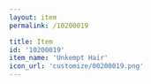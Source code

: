 ```yaml
---
layout: item
permalink: /10200019

title: Item
id: '10200019'
item_name: 'Unkempt Hair'
icon_url: 'customize/00200019.png'
---
```

